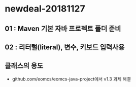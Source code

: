 # newdeal-20181127

## 01 : Maven 기본 자바 프로젝트 폴더 준비

## 02 : 리터럴(literal), 변수, 키보드 입력사용 

## 클래스의 용도 

- github.com/eomcs/eomcs-java-project에서 v1.3 과제 해결 
